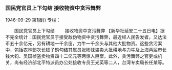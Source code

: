 ### 国民党官员上下勾结  接收物资中贪污舞弊

1946-09-29
第1版()
专栏：

　　国民党官员上下勾结
　　接收物资中贪污舞弊
    【新华社延安二十五日电】据不完全统计：国民党官员于接受敌伪物资中贪污舞弊，最近经人民告发者，又达法币五十余亿元，另有耕地一千余亩，力牛一千余头与其他大批物资。这些贪污案中，包括农林部次长钱子鹤勾结其属员张彬忱盗卖大批耕地与力牛及上海两届市长钱大钧、吴国桢盗卖物资四十二亿元等两惊人巨案。此外，贪污舞弊之官吏或机关，尚有经济部北平特派员办公处接收专员王光英等二人，台湾专卖局长任某等。
